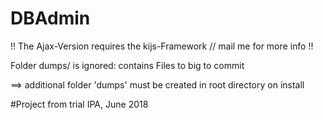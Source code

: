 # DBAdmin

!! The Ajax-Version requires the kijs-Framework // mail me for more info !!

Folder dumps/ is ignored: contains Files to big to commit

==> additional folder 'dumps' must be created in root directory on install

#Project from trial IPA, June 2018
